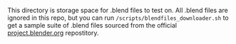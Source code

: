 This directory is storage space for .blend files to test on. All .blend files are ignored in this repo, but you can run `/scripts/blendfiles_downloader.sh` to get a sample suite of .blend files sourced from the official [project.blender.org](https://projects.blender.org) repostitory.
